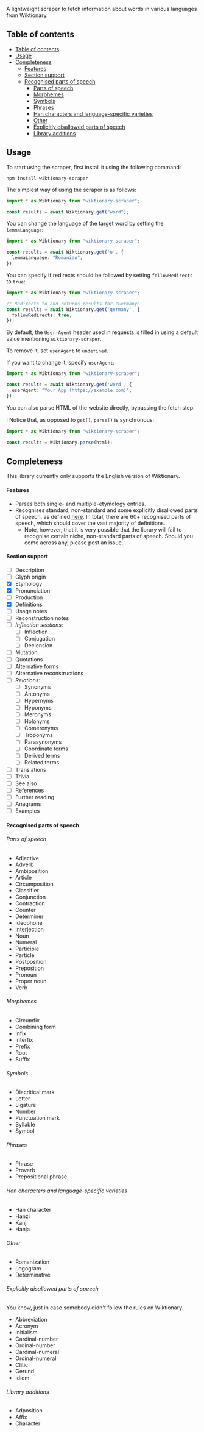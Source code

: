 A lightweight scraper to fetch information about words in various languages from Wiktionary.

## Table of contents

- [Table of contents](#table-of-contents)
- [Usage](#usage)
- [Completeness](#completeness)
    - [Features](#features)
    - [Section support](#section-support)
    - [Recognised parts of speech](#recognised-parts-of-speech)
        - [Parts of speech](#parts-of-speech)
        - [Morphemes](#morphemes)
        - [Symbols](#symbols)
        - [Phrases](#phrases)
        - [Han characters and language-specific varieties](#han-characters-and-language-specific-varieties)
        - [Other](#other)
        - [Explicitly disallowed parts of speech](#explicitly-disallowed-parts-of-speech)
        - [Library additions](#library-additions)


## Usage

To start using the scraper, first install it using the following command:

```shell
npm install wiktionary-scraper
```

The simplest way of using the scraper is as follows:

```ts
import * as Wiktionary from "wiktionary-scraper";

const results = await Wiktionary.get("word");
```

You can change the language of the target word by setting the `lemmaLanguage`:

```ts
import * as Wiktionary from "wiktionary-scraper";

const results = await Wiktionary.get('o', {
  lemmaLanguage: "Romanian",
});
```

You can specify if redirects should be followed by setting `followRedirects` to `true`:

```ts
import * as Wiktionary from "wiktionary-scraper";

// Redirects to and returns results for "Germany".
const results = await Wiktionary.get('germany', {
  followRedirects: true,
});
```

By default, the `User-Agent` header used in requests is filled in using a default value mentioning `wiktionary-scraper`.

To remove it, set `userAgent` to `undefined`.

If you want to change it, specify `userAgent`:

```ts
import * as Wiktionary from "wiktionary-scraper";

const results = await Wiktionary.get('word', {
  userAgent: "Your App (https://example.com)",
});
```

You can also parse HTML of the website directly, bypassing the fetch step.

ℹ️ Notice that, as opposed to `get()`, `parse()` is synchronous:

```ts
import * as Wiktionary from "wiktionary-scraper";

const results = Wiktionary.parse(html);
```

## Completeness

This library currently only supports the English version of Wiktionary.

#### Features

- Parses both single- and multiple-etymology entries.
- Recognises standard, non-standard and some explicitly disallowed parts of speech, as defined [here](https://en.wiktionary.org/wiki/Wiktionary:Entry_layout#Part_of_speech). In total, there are 60+ recognised parts of speech, which should cover the vast majority of definitions.
  - Note, however, that it is very possible that the library will fail to recognise certain niche, non-standard parts of speech. Should you come across any, please post an issue.

#### Section support

- [ ] Description
- [ ] Glyph origin
- [x] Etymology
- [x] Pronunciation
- [ ] Production
- [x] Definitions
- [ ] Usage notes
- [ ] Reconstruction notes
- [ ] _Inflection sections_:
  - [ ] Inflection
  - [ ] Conjugation
  - [ ] Declension
- [ ] Mutation
- [ ] Quotations
- [ ] Alternative forms
- [ ] Alternative reconstructions
- [ ] _Relations_:
  - [ ] Synonyms
  - [ ] Antonyms
  - [ ] Hypernyms
  - [ ] Hyponyms
  - [ ] Meronyms
  - [ ] Holonyms
  - [ ] Comeronyms
  - [ ] Troponyms
  - [ ] Parasynonyms
  - [ ] Coordinate terms
  - [ ] Derived terms
  - [ ] Related terms
- [ ] Translations
- [ ] Trivia
- [ ] See also
- [ ] References
- [ ] Further reading
- [ ] Anagrams
- [ ] Examples

#### Recognised parts of speech

###### Parts of speech

- Adjective
- Adverb
- Ambiposition
- Article
- Circumposition
- Classifier
- Conjunction
- Contraction
- Counter
- Determiner
- Ideophone
- Interjection
- Noun
- Numeral
- Participle
- Particle
- Postposition
- Preposition
- Pronoun
- Proper noun
- Verb

###### Morphemes

- Circumfix
- Combining form
- Infix
- Interfix
- Prefix
- Root
- Suffix

###### Symbols

- Diacritical mark
- Letter
- Ligature
- Number
- Punctuation mark
- Syllable
- Symbol

###### Phrases

- Phrase
- Proverb
- Prepositional phrase

###### Han characters and language-specific varieties

- Han character
- Hanzi
- Kanji
- Hanja

###### Other

- Romanization
- Logogram
- Determinative

###### Explicitly disallowed parts of speech

You know, just in case somebody didn't follow the rules on Wiktionary.

- Abbreviation
- Acronym
- Initialism
- Cardinal-number
- Ordinal-number
- Cardinal-numeral
- Ordinal-numeral
- Clitic
- Gerund
- Idiom

###### Library additions

- Adposition
- Affix
- Character